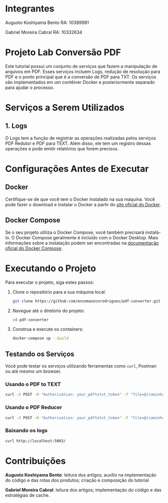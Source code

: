 # Integrantes
Augusto Koshiyama Bento RA: 10389981

Gabriel Moreira Cabral RA: 10332634

# Projeto Lab Conversão PDF
Este tutorial possui um conjunto de serviços que fazem a manipulação de arquivos em PDF. Esses serviços incluem Logs, redução de resolução para PDF e o ponto principal que é a conversão de PDF para TXT. Os serviços são implementados em um contêiner Docker e posteriormente separado para ajudar o processo.

# Serviços a Serem Utilizados

## 1. Logs
O Logs tem a função de registrar as operações realizadas pelos serviços PDF Redutor e PDF para TEXT. Além disso, ele tem um registro dessas operações e pode emitir relatórios que forem precisos.

# Configurações Antes de Executar
## Docker

Certifique-se de que você tem o Docker instalado na sua máquina. Você pode fazer o download e instalar o Docker a partir do [site oficial do Docker](https://www.docker.com/get-started).

## Docker Compose

Se o seu projeto utiliza o Docker Compose, você também precisará instalá-lo. O Docker Compose geralmente é incluído com o Docker Desktop. Mais informações sobre a instalação podem ser encontradas na [documentação oficial do Docker Compose](https://docs.docker.com/compose/install/).

# Executando o Projeto

Para executar o projeto, siga estes passos:

1. Clone o repositório para a sua máquina local:

   ```bash
   git clone https://github.com/enzomazocorodrigues/pdf-converter.git
   ```

1. Navegue até o diretório do projeto:

   ```bash
   cd pdf-converter
   ```

1. Construa e execute os containers:

   ```bash
   docker-compose up --build
   ```

## Testando os Serviços

Você pode testar os serviços utilizando ferramentas como `curl`, Postman ou até mesmo um browser.

### Usando o PDF to TEXT

```bash
curl -X POST -H "Authorization: your_pdftotxt_token" -F "file=@/caminho/para/seu/arquivo.pdf" http://localhost:5001/upload
```

### Usando o PDF Reducer

```bash
curl -X POST -H "Authorization: your_pdftotxt_token" -F "file=@/caminho/para/seu/arquivo.pdf" -F "resolution=default" http://localhost:5002/upload
```

### Baixando os logs

```bash
curl http://localhost:5003/
```

# Contribuições

**Augusto Koshiyama Bento**: leitura dos artigos; auxílio na implementação do código e das rotas dos produtos; criação e composição do tutorial

**Gabriel Moreira Cabral**: leitura dos artigos; implementação do código e das estratégias de cache.

